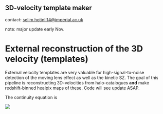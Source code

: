 ## 3D-velocity template maker

contact: selim.hotinli14@imperial.ac.uk

note: major update early Nov.

# External reconstruction of the 3D velocity (templates) 

External velocity templates are very valuable for high-signal-to-noise detection of the moving lens effect as well as the kinetic SZ. The goal of this pipeline is reconstructing 3D-velocities from halo-catalogues **and** make redshift-binned healpix maps of these. Code will see update ASAP. 

The continuity equation is

<img src="http://latex.codecogs.com/svg.latex?\dot{\delta}+\nabla\cdot[(1+\delta)\vec{v}]=-3\dot{\Psi}" border="0"/>
